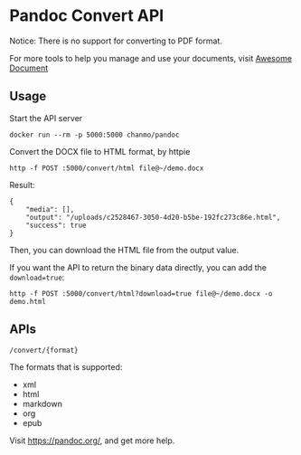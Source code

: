 # Pandoc Convert API

Notice: There is no support for converting to PDF format.

For more tools to help you manage and use your documents, visit [Awesome Document](https://www.chanmo.me/awesome_document.html)

## Usage

Start the API server
```
docker run --rm -p 5000:5000 chanmo/pandoc
```

Convert the DOCX file to HTML format, by httpie
```
http -f POST :5000/convert/html file@~/demo.docx
```

Result:
```
{
    "media": [],
    "output": "/uploads/c2528467-3050-4d20-b5be-192fc273c86e.html",
    "success": true
}
```

Then, you can download the HTML file from the output value.

If you want the API to return the binary data directly, you can add the `download=true`:
```
http -f POST :5000/convert/html?download=true file@~/demo.docx -o demo.html
```

## APIs

```
/convert/{format}
```

The formats that is supported:
* xml
* html
* markdown
* org
* epub

Visit https://pandoc.org/, and get more help.
